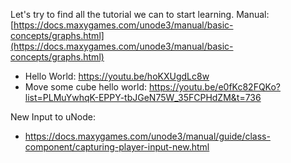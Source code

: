 Let's try to find all the tutorial we can to start learning.
Manual: [https://docs.maxygames.com/unode3/manual/basic-concepts/graphs.html](https://docs.maxygames.com/unode3/manual/basic-concepts/graphs.html)

- Hello World: https://youtu.be/hoKXUgdLc8w
- Move some cube hello world: https://youtu.be/e0fKc82FQKo?list=PLMuYwhqK-EPPY-tbJGeN75W_35FCPHdZM&t=736

New Input to uNode: 
- https://docs.maxygames.com/unode3/manual/guide/class-component/capturing-player-input-new.html
